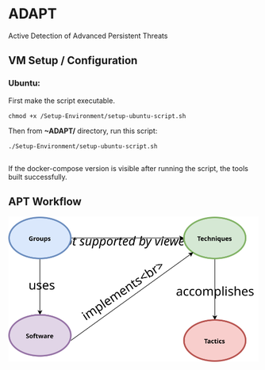 # ADAPT
Active Detection of Advanced Persistent Threats

## VM Setup / Configuration
### Ubuntu:

First make the script executable.
```
chmod +x /Setup-Environment/setup-ubuntu-script.sh
```
Then from  **~ADAPT/** directory, run this script:
```
./Setup-Environment/setup-ubuntu-script.sh
```
##

If the docker-compose version is visible after running the script, the tools built successfully.


## APT Workflow

![APT workflow](Documentation/screenshots/APT_Diagram.svg)
